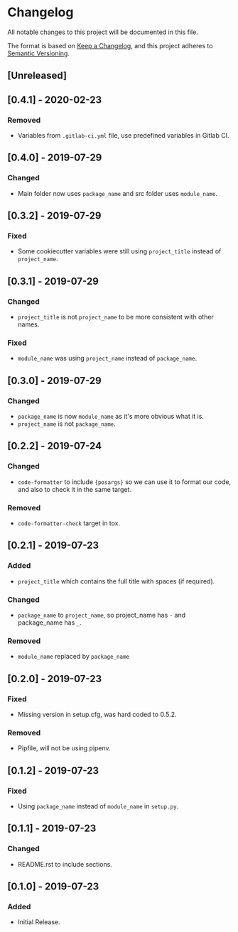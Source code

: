 # Changelog

All notable changes to this project will be documented in this file.

The format is based on [Keep a Changelog](https://keepachangelog.com/en/1.0.0/),
and this project adheres to [Semantic Versioning](https://semver.org/spec/v2.0.0.html).

## [Unreleased]

## [0.4.1] - 2020-02-23
### Removed
- Variables from `.gitlab-ci.yml` file, use predefined variables in Gitlab CI.

## [0.4.0] - 2019-07-29
### Changed
- Main folder now uses `package_name` and src folder uses `module_name`.

## [0.3.2] - 2019-07-29
### Fixed
- Some cookiecutter variables were still using `project_title` instead of `project_name`.

## [0.3.1] - 2019-07-29
### Changed
- `project_title` is not `project_name` to be more consistent with other names.

### Fixed
- `module_name` was using `project_name` instead of `package_name`.

## [0.3.0] - 2019-07-29
### Changed
- `package_name` is now `module_name` as it's more obvious what it is.
- `project_name` is not `package_name`.

## [0.2.2] - 2019-07-24
### Changed
- `code-formatter` to include `{posargs}` so we can use it to format our code, and also to check it in the same target.

### Removed
- `code-formatter-check` target in tox.

## [0.2.1] - 2019-07-23
### Added
- `project_title` which contains the full title with spaces (if required).

### Changed
- `package_name` to `project_name`, so project_name has `-` and package_name has `_`.

### Removed
- `module_name` replaced by `package_name`


## [0.2.0] - 2019-07-23
### Fixed
- Missing version in setup.cfg, was hard coded to 0.5.2.

### Removed
- Pipfile, will not be using pipenv.

## [0.1.2] - 2019-07-23
### Fixed
- Using `package_name` instead of `module_name` in `setup.py`.

## [0.1.1] - 2019-07-23
### Changed
- README.rst to include sections.

## [0.1.0] - 2019-07-23
### Added
- Initial Release. 
